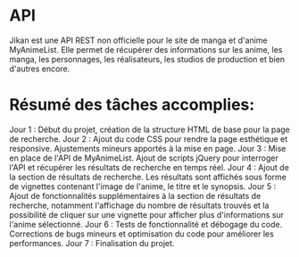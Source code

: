# API
Jikan est une API REST non officielle pour le site de manga et d'anime MyAnimeList. Elle permet de récupérer des informations sur les anime, les manga, les personnages, les réalisateurs, les studios de production et bien d'autres encore.

# Résumé des tâches accomplies:
 Jour 1  : Début du projet, création de la structure HTML de base pour la page de recherche.
 Jour 2  : Ajout du code CSS pour rendre la page esthétique et responsive. Ajustements mineurs apportés à la mise en page.
 Jour 3  : Mise en place de l'API de MyAnimeList. Ajout de scripts jQuery pour interroger l'API et récupérer les résultats de recherche en temps réel.
 Jour 4  : Ajout de la section de résultats de recherche. Les résultats sont affichés sous forme de vignettes contenant l'image de l'anime, le titre et le synopsis.
 Jour 5 : Ajout de fonctionnalités supplémentaires à la section de résultats de recherche, notamment l'affichage du nombre de résultats trouvés et la possibilité de  cliquer sur une vignette pour afficher plus d'informations sur l'anime sélectionné.
 Jour 6  : Tests de fonctionnalité et débogage du code. Corrections de bugs mineurs et optimisation du code pour améliorer les performances.
 Jour 7  : Finalisation du projet. 
